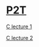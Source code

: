 # [P2T](https://github.com/Khair9/Year-2-CompSci-Notes/blob/main/README.md)
[C lecture 1]()

[C lecture 2](https://github.com/Khair9/Year-2-CompSci-Notes/blob/main/P2T/c%20lecture%201.md)
